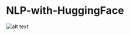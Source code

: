 # NLP-with-HuggingFace

![alt text](https://www.google.com/url?sa=i&url=https%3A%2F%2Fsyncedreview.com%2F2019%2F10%2F04%2Fhugging-face-implements-sota-transformer-architectures-for-pytorch-and-tensorflow-2-0%2F&psig=AOvVaw15BVt1uNsCejAuLqI2KUVt&ust=1607714712449000&source=images&cd=vfe&ved=0CAIQjRxqFwoTCJi8jJeSxO0CFQAAAAAdAAAAABAD)
